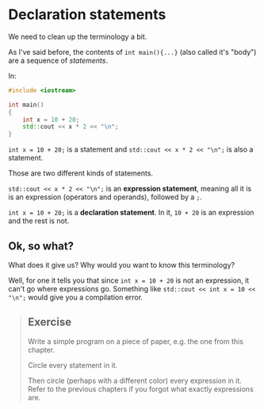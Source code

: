 # Declaration statements

We need to clean up the terminology a bit.

As I've said before, the contents of `int main(){...}` (also called it's "body") are a sequence of *statements*.

In:
```cpp
#include <iostream>

int main()
{
    int x = 10 + 20;
    std::cout << x * 2 << "\n";
}
```

`int x = 10 + 20;` is a statement and `std::cout << x * 2 << "\n";` is also a statement.

Those are two different kinds of statements.

`std::cout << x * 2 << "\n";` is an **expression statement**, meaning all it is is an expression (operators and operands), followed by a `;`.

`int x = 10 + 20;` is a **declaration statement**. In it, `10 + 20` is an expression and the rest is not.

## Ok, so what?

What does it give us? Why would you want to know this terminology?

Well, for one it tells you that since `int x = 10 + 20` is not an expression, it can't go where expressions go. Something like `std::cout << int x = 10 << "\n";` would give you a compilation error.

> ## Exercise
>
> Write a simple program on a piece of paper, e.g. the one from this chapter.
>
> Circle every statement in it.
>
> Then circle (perhaps with a different color) every expression in it. Refer to the previous chapters if you forgot what exactly expressions are.
